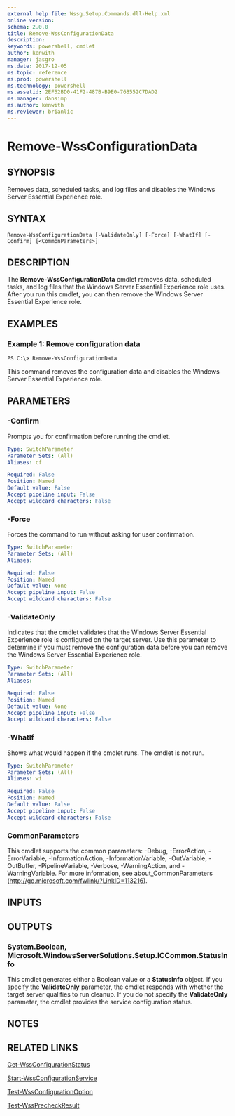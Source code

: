 ```yaml
---
external help file: Wssg.Setup.Commands.dll-Help.xml
online version: 
schema: 2.0.0
title: Remove-WssConfigurationData
description: 
keywords: powershell, cmdlet
author: kenwith
manager: jasgro
ms.date: 2017-12-05
ms.topic: reference
ms.prod: powershell
ms.technology: powershell
ms.assetid: 2EF52BD0-41F2-487B-B9E0-76B552C7DAD2
ms.manager: dansimp
ms.author: kenwith
ms.reviewer: brianlic
---
```


# Remove-WssConfigurationData

## SYNOPSIS
Removes data, scheduled tasks, and log files and disables the Windows Server Essential Experience role.

## SYNTAX

```
Remove-WssConfigurationData [-ValidateOnly] [-Force] [-WhatIf] [-Confirm] [<CommonParameters>]
```

## DESCRIPTION
The **Remove-WssConfigurationData** cmdlet removes data, scheduled tasks, and log files that the Windows Server Essential Experience role uses.
After you run this cmdlet, you can then remove the Windows Server Essential Experience role.

## EXAMPLES

### Example 1: Remove configuration data
```
PS C:\> Remove-WssConfigurationData
```

This command removes the configuration data and disables the Windows Server Essential Experience role.

## PARAMETERS

### -Confirm
Prompts you for confirmation before running the cmdlet.

```yaml
Type: SwitchParameter
Parameter Sets: (All)
Aliases: cf

Required: False
Position: Named
Default value: False
Accept pipeline input: False
Accept wildcard characters: False
```

### -Force
Forces the command to run without asking for user confirmation.

```yaml
Type: SwitchParameter
Parameter Sets: (All)
Aliases: 

Required: False
Position: Named
Default value: None
Accept pipeline input: False
Accept wildcard characters: False
```

### -ValidateOnly
Indicates that the cmdlet validates that the Windows Server Essential Experience role is configured on the target server.
Use this parameter to determine if you must remove the configuration data before you can remove the Windows Server Essential Experience role.

```yaml
Type: SwitchParameter
Parameter Sets: (All)
Aliases: 

Required: False
Position: Named
Default value: None
Accept pipeline input: False
Accept wildcard characters: False
```

### -WhatIf
Shows what would happen if the cmdlet runs.
The cmdlet is not run.

```yaml
Type: SwitchParameter
Parameter Sets: (All)
Aliases: wi

Required: False
Position: Named
Default value: False
Accept pipeline input: False
Accept wildcard characters: False
```

### CommonParameters
This cmdlet supports the common parameters: -Debug, -ErrorAction, -ErrorVariable, -InformationAction, -InformationVariable, -OutVariable, -OutBuffer, -PipelineVariable, -Verbose, -WarningAction, and -WarningVariable. For more information, see about_CommonParameters (http://go.microsoft.com/fwlink/?LinkID=113216).

## INPUTS

## OUTPUTS

### System.Boolean, Microsoft.WindowsServerSolutions.Setup.ICCommon.StatusInfo
This cmdlet generates either a Boolean value or a **StatusInfo** object.
If you specify the **ValidateOnly** parameter, the cmdlet responds with whether the target server qualifies to run cleanup.
If you do not specify the **ValidateOnly** parameter, the cmdlet provides the service configuration status.

## NOTES

## RELATED LINKS

[Get-WssConfigurationStatus](./Get-WssConfigurationStatus.md)

[Start-WssConfigurationService](./Start-WssConfigurationService.md)

[Test-WssConfigurationOption](./Test-WssConfigurationOption.md)

[Test-WssPrecheckResult](./Test-WssPrecheckResult.md)

